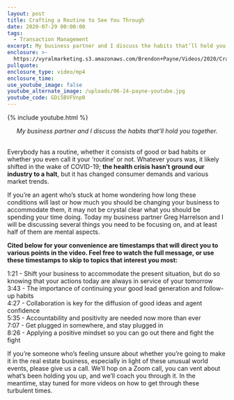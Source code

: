 ```yaml
---
layout: post
title: Crafting a Routine to See You Through
date: 2020-07-29 00:00:00
tags:
  - Transaction Management
excerpt: My business partner and I discuss the habits that’ll hold you together.
enclosure: >-
  https://vyralmarketing.s3.amazonaws.com/Brendon+Payne/Videos/2020/Crafting+a+Routine+to+See+You+Through.mp4
pullquote:
enclosure_type: video/mp4
enclosure_time:
use_youtube_image: false
youtube_alternate_image: /uploads/06-24-payne-youtube.jpg
youtube_code: GDi5BVFVnp0
---
```


{% include youtube.html %}

<center><em>My business partner and I discuss the habits that&rsquo;ll hold you together.</em></center>

<br>Everybody has a routine, whether it consists of good or bad habits or whether you even call it your ‘routine’ or not. Whatever yours was, it likely shifted in the wake of COVID-19; **the health crisis hasn’t ground our industry to a halt**, but it has changed consumer demands and various market trends.

If you’re an agent who’s stuck at home wondering how long these conditions will last or how much you should be changing your business to accommodate them, it may not be crystal clear what you should be spending your time doing. Today my business partner Greg Harrelson and I will be discussing several things you need to be focusing on, and at least half of them are mental aspects.

**Cited below for your convenience are timestamps that will direct you to various points in the video. Feel free to watch the full message, or use these timestamps to skip to topics that interest you most:**

1:21 - Shift your business to accommodate the present situation, but do so knowing that your actions today are always in service of your tomorrow<br>3:43 - The importance of continuing your good lead generation and follow-up habits<br>4:27 - Collaboration is key for the diffusion of good ideas and agent confidence<br>5:35 - Accountability and positivity are needed now more than ever<br>7:07 - Get plugged in somewhere, and stay plugged in<br>8:26 - Applying a positive mindset so you can go out there and fight the fight

If you’re someone who’s feeling unsure about whether you’re going to make it in the real estate business, especially in light of these unusual world events, please give us a call. We’ll hop on a Zoom call, you can vent about what’s been holding you up, and we’ll coach you through it. In the meantime, stay tuned for more videos on how to get through these turbulent times.
